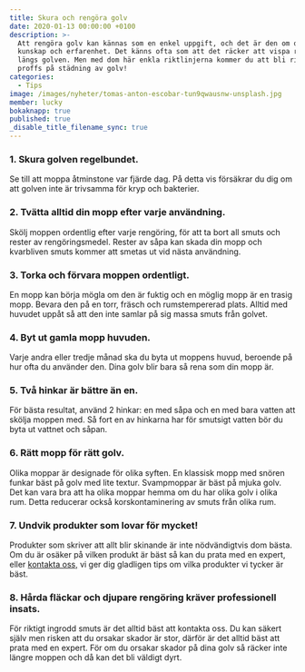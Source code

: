 ```yaml
---
title: Skura och rengöra golv
date: 2020-01-13 00:00:00 +0100
description: >-
  Att rengöra golv kan kännas som en enkel uppgift, och det är den om du har
  kunskap och erfarenhet. Det känns ofta som att det räcker att vispa runt lite
  längs golven. Men med dom här enkla riktlinjerna kommer du att bli riktigt
  proffs på städning av golv!
categories:
  - Tips
image: /images/nyheter/tomas-anton-escobar-tun9qwausnw-unsplash.jpg
member: lucky
bokaknapp: true
published: true
_disable_title_filename_sync: true
---
```


### 1\. Skura golven regelbundet.

Se till att moppa &aring;tminstone var fj&auml;rde dag. P&aring; detta vis förs&auml;krar du dig om att golven inte &auml;r trivsamma för kryp och bakterier.

### 2\. Tv&auml;tta alltid din mopp efter varje anv&auml;ndning.

Skölj moppen ordentlig efter varje rengöring, för att ta bort all smuts och rester av rengöringsmedel. Rester av s&aring;pa kan skada din mopp och kvarbliven smuts kommer att smetas ut vid n&auml;sta anv&auml;ndning.

### 3\. Torka och förvara moppen ordentligt.

En mopp kan börja mögla om den &auml;r fuktig och en möglig mopp &auml;r en trasig mopp. Bevara den p&aring; en torr, fr&auml;sch och rumstempererad plats. Alltid med huvudet upp&aring;t s&aring; att den inte samlar p&aring; sig massa smuts fr&aring;n golvet.

### 4\. Byt ut gamla mopp huvuden.

Varje andra eller tredje m&aring;nad ska du byta ut moppens huvud, beroende p&aring; hur ofta du anv&auml;nder den. Dina golv blir bara s&aring; rena som din mopp &auml;r.

### 5\. Tv&aring; hinkar &auml;r b&auml;ttre &auml;n en.

För b&auml;sta resultat, anv&auml;nd 2 hinkar: en med s&aring;pa och en med bara vatten att skölja moppen med. S&aring; fort en av hinkarna har för smutsigt vatten bör du&nbsp; byta ut vattnet och s&aring;pan.

### 6\. R&auml;tt mopp för r&auml;tt golv.

Olika moppar &auml;r designade för olika syften. En klassisk mopp med snören funkar b&auml;st p&aring; golv med lite textur. Svampmoppar &auml;r b&auml;st p&aring; mjuka golv. Det kan vara bra att ha olika moppar hemma om du har olika golv i olika rum. Detta reducerar ocks&aring; korskontaminering av smuts fr&aring;n olika rum.

### 7\. Undvik produkter som lovar för mycket\!

Produkter som skriver att allt blir skinande &auml;r inte nödv&auml;ndigtvis dom b&auml;sta. Om du &auml;r os&auml;ker p&aring; vilken produkt &auml;r b&auml;st s&aring; kan du prata med en expert, eller [kontakta oss,](/boka/) vi ger dig gladligen tips om vilka produkter vi tycker &auml;r b&auml;st.

### 8\. H&aring;rda fl&auml;ckar och djupare rengöring kr&auml;ver professionell insats.

För riktigt ingrodd smuts &auml;r det alltid b&auml;st att kontakta oss. Du kan s&auml;kert sj&auml;lv men risken att du orsakar skador &auml;r stor, d&auml;rför &auml;r det alltid b&auml;st att prata med en expert. För om du orsakar skador p&aring; dina golv s&aring; r&auml;cker inte l&auml;ngre moppen och d&aring; kan det bli v&auml;ldigt dyrt.